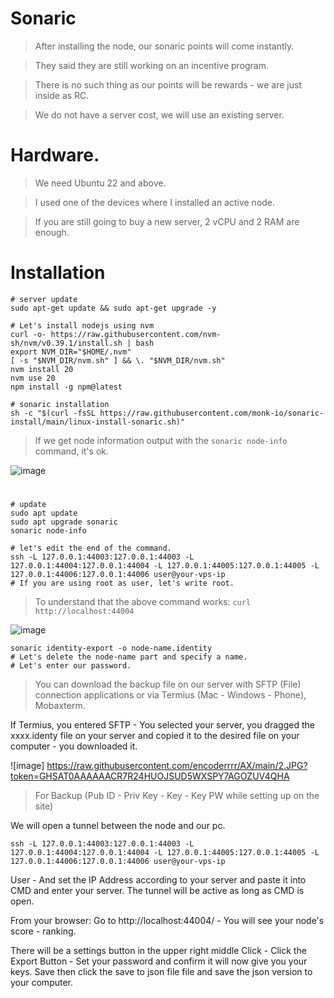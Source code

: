 # Sonaric

> After installing the node, our sonaric points will come instantly.

> They said they are still working on an incentive program.

> There is no such thing as our points will be rewards - we are just inside as RC.

> We do not have a server cost, we will use an existing server.

#

# Hardware.

> We need Ubuntu 22 and above.

> I used one of the devices where I installed an active node.

> If you are still going to buy a new server, 2 vCPU and 2 RAM are enough.

#

# Installation

```console
# server update
sudo apt-get update && sudo apt-get upgrade -y

# Let's install nodejs using nvm
curl -o- https://raw.githubusercontent.com/nvm-sh/nvm/v0.39.1/install.sh | bash
export NVM_DIR="$HOME/.nvm"
[ -s "$NVM_DIR/nvm.sh" ] && \. "$NVM_DIR/nvm.sh"
nvm install 20
nvm use 20
npm install -g npm@latest

# sonaric installation
sh -c "$(curl -fsSL https://raw.githubusercontent.com/monk-io/sonaric-install/main/linux-install-sonaric.sh)"
````

> If we get node information output with the `sonaric node-info` command, it's ok.

![image](https://raw.githubusercontent.com/encoderrrr/AX/main/1.JPG?token=GHSAT0AAAAAACR7R24HIBN5LYJKLXOWK5TAZUV4NPQ)


#

```console
# update
sudo apt update
sudo apt upgrade sonaric
sonaric node-info
```

```console
# let's edit the end of the command.
ssh -L 127.0.0.1:44003:127.0.0.1:44003 -L 127.0.0.1:44004:127.0.0.1:44004 -L 127.0.0.1:44005:127.0.0.1:44005 -L 127.0.0.1:44006:127.0.0.1:44006 user@your-vps-ip
# If you are using root as user, let's write root.
```

> To understand that the above command works: `curl http://localhost:44004`

![image](https://raw.githubusercontent.com/encoderrrr/AX/main/2.JPG?token=GHSAT0AAAAAACR7R24HUOJSUD5WXSPY7AGOZUV4QHA)

```console
sonaric identity-export -o node-name.identity
# Let's delete the node-name part and specify a name.
# Let's enter our password.
````

> You can download the backup file on our server with SFTP (File) connection applications or via Termius (Mac - Windows - Phone), Mobaxterm.

If Termius, you entered SFTP - You selected your server, you dragged the xxxx.identy file on your server and copied it to the desired file on your computer - you downloaded it.

![image] https://raw.githubusercontent.com/encoderrrr/AX/main/2.JPG?token=GHSAT0AAAAAACR7R24HUOJSUD5WXSPY7AGOZUV4QHA

> For Backup (Pub ID - Priv Key - Key - Key PW while setting up on the site)

We will open a tunnel between the node and our pc.

```console
ssh -L 127.0.0.1:44003:127.0.0.1:44003 -L 127.0.0.1:44004:127.0.0.1:44004 -L 127.0.0.1:44005:127.0.0.1:44005 -L 127.0.0.1:44006:127.0.0.1:44006 user@your-vps-ip
```

User - And set the IP Address according to your server and paste it into CMD and enter your server. The tunnel will be active as long as CMD is open.

From your browser: Go to http://localhost:44004/ - You will see your node's score - ranking.

There will be a settings button in the upper right middle Click - Click the Export Button - Set your password and confirm it will now give you your keys. Save then click the save to json file file and save the json version to your computer.



